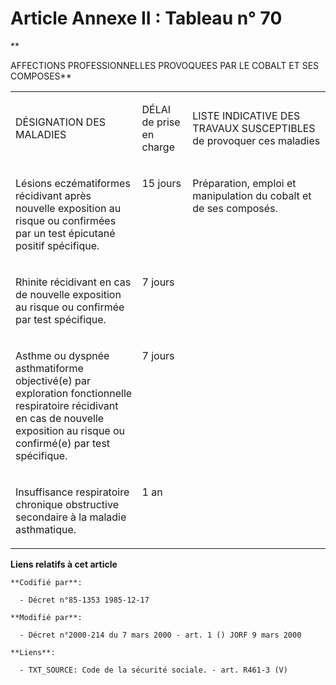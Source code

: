 # Article Annexe II : Tableau n° 70

**

AFFECTIONS PROFESSIONNELLES PROVOQUEES PAR LE COBALT ET SES COMPOSES**

<table>
  <tbody>
    <tr>
      <td width="246">

DÉSIGNATION DES MALADIES

</td>
      <td width="76">

DÉLAI de prise en charge

</td>
      <td width="284">

LISTE INDICATIVE DES TRAVAUX SUSCEPTIBLES de provoquer ces maladies

</td>
    </tr>
    <tr>
      <td valign="top" width="246">

Lésions eczématiformes récidivant après nouvelle exposition au risque ou confirmées par un test épicutané positif spécifique.

</td>
      <td valign="top" width="76">

15 jours

</td>
      <td width="284" valign="top">

Préparation, emploi et manipulation du cobalt et de ses composés.

</td>
    </tr>
    <tr>
      <td valign="top" width="246">

Rhinite récidivant en cas de nouvelle exposition au risque ou confirmée par test spécifique.

</td>
      <td width="76" valign="top">

7 jours

</td>
      <td width="284" valign="top">
    </td></tr>
    <tr>
      <td valign="top" width="246">

Asthme ou dyspnée asthmatiforme objectivé(e) par exploration fonctionnelle respiratoire récidivant en cas de nouvelle
exposition au risque ou confirmé(e) par test spécifique.

</td>
      <td width="76" valign="top">

7 jours

</td>
      <td valign="top" width="284">
    </td></tr>
    <tr>
      <td valign="top" width="246">

Insuffisance respiratoire chronique obstructive secondaire à la maladie asthmatique.

</td>
      <td width="76" valign="top">

1 an

</td>
      <td width="284" valign="top">
    </td></tr>
  </tbody>
</table>

**Liens relatifs à cet article**

	**Codifié par**:

	  - Décret n°85-1353 1985-12-17

	**Modifié par**:

	  - Décret n°2000-214 du 7 mars 2000 - art. 1 () JORF 9 mars 2000

	**Liens**:

	  - TXT_SOURCE: Code de la sécurité sociale. - art. R461-3 (V)
